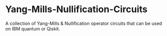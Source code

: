 # Yang-Mills-Nullification-Circuits
A collection of Yang-Mills &amp; Nullification operator circuits that can be used on IBM quantum or Qiskit.

